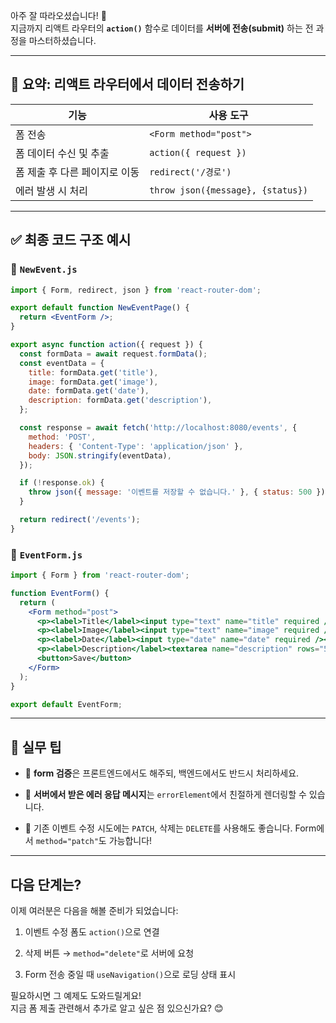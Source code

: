 아주 잘 따라오셨습니다! 🎉  
지금까지 리액트 라우터의 **`action()`** 함수로 데이터를 **서버에 전송(submit)** 하는 전 과정을 마스터하셨습니다.

---

## 🧩 요약: 리액트 라우터에서 데이터 전송하기

|기능|사용 도구|
|---|---|
|폼 전송|`<Form method="post">`|
|폼 데이터 수신 및 추출|`action({ request })`|
|폼 제출 후 다른 페이지로 이동|`redirect('/경로')`|
|에러 발생 시 처리|`throw json({message}, {status})`|

---

## ✅ 최종 코드 구조 예시

### 📁 `NewEvent.js`

```jsx
import { Form, redirect, json } from 'react-router-dom';

export default function NewEventPage() {
  return <EventForm />;
}

export async function action({ request }) {
  const formData = await request.formData();
  const eventData = {
    title: formData.get('title'),
    image: formData.get('image'),
    date: formData.get('date'),
    description: formData.get('description'),
  };

  const response = await fetch('http://localhost:8080/events', {
    method: 'POST',
    headers: { 'Content-Type': 'application/json' },
    body: JSON.stringify(eventData),
  });

  if (!response.ok) {
    throw json({ message: '이벤트를 저장할 수 없습니다.' }, { status: 500 });
  }

  return redirect('/events');
}
```

### 🧾 `EventForm.js`

```jsx
import { Form } from 'react-router-dom';

function EventForm() {
  return (
    <Form method="post">
      <p><label>Title</label><input type="text" name="title" required /></p>
      <p><label>Image</label><input type="text" name="image" required /></p>
      <p><label>Date</label><input type="date" name="date" required /></p>
      <p><label>Description</label><textarea name="description" rows="5" required /></p>
      <button>Save</button>
    </Form>
  );
}

export default EventForm;
```

---

## 🎁 실무 팁

- 🔐 **form 검증**은 프론트엔드에서도 해주되, 백엔드에서도 반드시 처리하세요.
    
- 🧪 **서버에서 받은 에러 응답 메시지**는 `errorElement`에서 친절하게 렌더링할 수 있습니다.
    
- 🔄 기존 이벤트 수정 시도에는 `PATCH`, 삭제는 `DELETE`를 사용해도 좋습니다. Form에서 `method="patch"`도 가능합니다!
    

---

## 다음 단계는?

이제 여러분은 다음을 해볼 준비가 되었습니다:

1. 이벤트 수정 폼도 `action()`으로 연결
    
2. 삭제 버튼 → `method="delete"`로 서버에 요청
    
3. Form 전송 중일 때 `useNavigation()`으로 로딩 상태 표시
    

필요하시면 그 예제도 도와드릴게요!  
지금 폼 제출 관련해서 추가로 알고 싶은 점 있으신가요? 😊